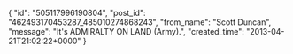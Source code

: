 {
   "id": "505117996190804",
   "post_id": "462493170453287_485010274868243",
   "from_name": "Scott Duncan",
   "message": "It's ADMIRALTY ON LAND (Army).",
   "created_time": "2013-04-21T21:02:22+0000"
 }
